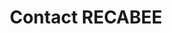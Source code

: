 ---
widget: contact
headless: true  # This file represents a page section.

# Put Your Section Options Here (title, background, etc.) ...
title: Contact RECABEE
subtitle: ''
weight: 40

content:
  # Automatically link email and phone or display as text?
  autolink: true

  # Email form provider
  form:
    provider: netlify
    formspree:
      id:
    netlify:
      # Enable CAPTCHA challenge to reduce spam?
      captcha: true

  # Contact details (edit or remove options as required)
#  email: test@example.org

design:
  # Choose how many columns the section has. Valid values: '1' or '2'.
  columns: '1'
---